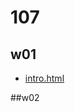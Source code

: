 # 107
## w01
- [intro.html](https://github.com/prxxxc/107/blob/master/w01/intro.html "intro.html")

##w02


<!--stackedit_data:
eyJoaXN0b3J5IjpbMjAzMDM1NzAxNCw4MjgxNjExNTgsOTk1MT
I1NDAzXX0=
-->